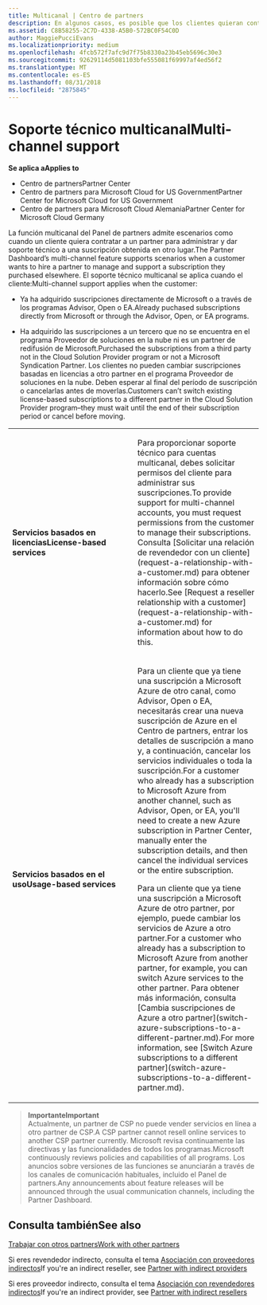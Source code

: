 ```yaml
---
title: Multicanal | Centro de partners
description: En algunos casos, es posible que los clientes quieran contratarte para ofrecer soporte técnico y aprovisionar una suscripción que compraron en otro lugar.
ms.assetid: C8B58255-2C7D-4338-A5B0-572BC0F54C0D
author: MaggiePucciEvans
ms.localizationpriority: medium
ms.openlocfilehash: 4fcb572f7afc9d7f75b8330a23b45eb5696c30e3
ms.sourcegitcommit: 92629114d5081103bfe555081f69997af4ed56f2
ms.translationtype: MT
ms.contentlocale: es-ES
ms.lasthandoff: 08/31/2018
ms.locfileid: "2875845"
---
```

# <a name="multi-channel-support"></a><span data-ttu-id="ef6c8-103">Soporte técnico multicanal</span><span class="sxs-lookup"><span data-stu-id="ef6c8-103">Multi-channel support</span></span>

**<span data-ttu-id="ef6c8-104">Se aplica a</span><span class="sxs-lookup"><span data-stu-id="ef6c8-104">Applies to</span></span>**

-  <span data-ttu-id="ef6c8-105">Centro de partners</span><span class="sxs-lookup"><span data-stu-id="ef6c8-105">Partner Center</span></span>
-  <span data-ttu-id="ef6c8-106">Centro de partners para Microsoft Cloud for US Government</span><span class="sxs-lookup"><span data-stu-id="ef6c8-106">Partner Center for Microsoft Cloud for US Government</span></span>
-  <span data-ttu-id="ef6c8-107">Centro de partners para Microsoft Cloud Alemania</span><span class="sxs-lookup"><span data-stu-id="ef6c8-107">Partner Center for Microsoft Cloud Germany</span></span>

<span data-ttu-id="ef6c8-108">La función multicanal del Panel de partners admite escenarios como cuando un cliente quiera contratar a un partner para administrar y dar soporte técnico a una suscripción obtenida en otro lugar.</span><span class="sxs-lookup"><span data-stu-id="ef6c8-108">The Partner Dashboard’s multi-channel feature supports scenarios when a customer wants to hire a partner to manage and support a subscription they purchased elsewhere.</span></span> <span data-ttu-id="ef6c8-109">El soporte técnico multicanal se aplica cuando el cliente:</span><span class="sxs-lookup"><span data-stu-id="ef6c8-109">Multi-channel support applies when the customer:</span></span>

-   <span data-ttu-id="ef6c8-110">Ya ha adquirido suscripciones directamente de Microsoft o a través de los programas Advisor, Open o EA.</span><span class="sxs-lookup"><span data-stu-id="ef6c8-110">Already puchased subscriptions directly from Microsoft or through the Advisor, Open, or EA programs.</span></span>

-   <span data-ttu-id="ef6c8-111">Ha adquirido las suscripciones a un tercero que no se encuentra en el programa Proveedor de soluciones en la nube ni es un partner de redifusión de Microsoft.</span><span class="sxs-lookup"><span data-stu-id="ef6c8-111">Purchased the subscriptions from a third party not in the Cloud Solution Provider program or not a Microsoft Syndication Partner.</span></span> <span data-ttu-id="ef6c8-112">Los clientes no pueden cambiar suscripciones basadas en licencias a otro partner en el programa Proveedor de soluciones en la nube. Deben esperar al final del período de suscripción o cancelarlas antes de moverlas.</span><span class="sxs-lookup"><span data-stu-id="ef6c8-112">Customers can’t switch existing license-based subscriptions to a different partner in the Cloud Solution Provider program–they must wait until the end of their subscription period or cancel before moving.</span></span>


<table>
<colgroup>
<col width="50%" />
<col width="50%" />
</colgroup>
<tbody>
<tr class="odd">
<td><p><strong><span data-ttu-id="ef6c8-113">Servicios basados en licencias</span><span class="sxs-lookup"><span data-stu-id="ef6c8-113">License-based services</span></span></strong></p></td>
<td><p><span data-ttu-id="ef6c8-114">Para proporcionar soporte técnico para cuentas multicanal, debes solicitar permisos del cliente para administrar sus suscripciones.</span><span class="sxs-lookup"><span data-stu-id="ef6c8-114">To provide support for multi-channel accounts, you must request permissions from the customer to manage their subscriptions.</span></span> <span data-ttu-id="ef6c8-115">Consulta [Solicitar una relación de revendedor con un cliente](request-a-relationship-with-a-customer.md) para obtener información sobre cómo hacerlo.</span><span class="sxs-lookup"><span data-stu-id="ef6c8-115">See [Request a reseller relationship with a customer](request-a-relationship-with-a-customer.md) for information about how to do this.</span></span></p></td>
</tr>
<tr class="even">
<td><p><strong><span data-ttu-id="ef6c8-116">Servicios basados en el uso</span><span class="sxs-lookup"><span data-stu-id="ef6c8-116">Usage-based services</span></span></strong></p></td>
<td>
<p><span data-ttu-id="ef6c8-117">Para un cliente que ya tiene una suscripción a Microsoft Azure de otro canal, como Advisor, Open o EA, necesitarás crear una nueva suscripción de Azure en el Centro de partners, entrar los detalles de suscripción a mano y, a continuación, cancelar los servicios individuales o toda la suscripción.</span><span class="sxs-lookup"><span data-stu-id="ef6c8-117">For a customer who already has a subscription to Microsoft Azure from another channel, such as Advisor, Open, or EA, you'll need to create a new Azure subscription in Partner Center, manually enter the subscription details, and then cancel the individual services or the entire subscription.</span></span></p>
<p><span data-ttu-id="ef6c8-118">Para un cliente que ya tiene una suscripción a Microsoft Azure de otro partner, por ejemplo, puede cambiar los servicios de Azure a otro partner.</span><span class="sxs-lookup"><span data-stu-id="ef6c8-118">For a customer who already has a subscription to Microsoft Azure from another partner, for example, you can switch Azure services to the other partner.</span></span> <span data-ttu-id="ef6c8-119">Para obtener más información, consulta [Cambia suscripciones de Azure a otro partner](switch-azure-subscriptions-to-a-different-partner.md).</span><span class="sxs-lookup"><span data-stu-id="ef6c8-119">For more information, see [Switch Azure subscriptions to a different partner](switch-azure-subscriptions-to-a-different-partner.md).</span></span></p>
</td>
</tr>
</tbody>
</table>

>**<span data-ttu-id="ef6c8-120">Importante</span><span class="sxs-lookup"><span data-stu-id="ef6c8-120">Important</span></span>**<br>
<span data-ttu-id="ef6c8-121">Actualmente, un partner de CSP no puede vender servicios en línea a otro partner de CSP.</span><span class="sxs-lookup"><span data-stu-id="ef6c8-121">A CSP partner cannot resell online services to another CSP partner currently.</span></span> <span data-ttu-id="ef6c8-122">Microsoft revisa continuamente las directivas y las funcionalidades de todos los programas.</span><span class="sxs-lookup"><span data-stu-id="ef6c8-122">Microsoft continuously reviews policies and capabilities of all programs.</span></span> <span data-ttu-id="ef6c8-123">Los anuncios sobre versiones de las funciones se anunciarán a través de los canales de comunicación habituales, incluido el Panel de partners.</span><span class="sxs-lookup"><span data-stu-id="ef6c8-123">Any announcements about feature releases will be announced through the usual communication channels, including the Partner Dashboard.</span></span> 

## <a name="see-also"></a><span data-ttu-id="ef6c8-124">Consulta también</span><span class="sxs-lookup"><span data-stu-id="ef6c8-124">See also</span></span>

[<span data-ttu-id="ef6c8-125">Trabajar con otros partners</span><span class="sxs-lookup"><span data-stu-id="ef6c8-125">Work with other partners</span></span>](work-with-other-partners.md)

<span data-ttu-id="ef6c8-126">Si eres revendedor indirecto, consulta el tema [Asociación con proveedores indirectos](indirect-reseller-tasks-in-partner-center.md)</span><span class="sxs-lookup"><span data-stu-id="ef6c8-126">If you're an indirect reseller, see [Partner with indirect providers](indirect-reseller-tasks-in-partner-center.md)</span></span>

<span data-ttu-id="ef6c8-127">Si eres proveedor indirecto, consulta el tema [Asociación con revendedores indirectos](indirect-provider-tasks-in-partner-center.md)</span><span class="sxs-lookup"><span data-stu-id="ef6c8-127">If you're an indirect provider, see [Partner with indirect resellers](indirect-provider-tasks-in-partner-center.md)</span></span> 

 

 



